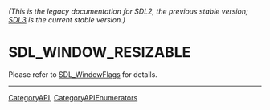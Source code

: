 ###### (This is the legacy documentation for SDL2, the previous stable version; [SDL3](https://wiki.libsdl.org/SDL3/) is the current stable version.)
# SDL_WINDOW_RESIZABLE

Please refer to [SDL_WindowFlags](SDL_WindowFlags) for details.

----
[CategoryAPI](CategoryAPI), [CategoryAPIEnumerators](CategoryAPIEnumerators)

